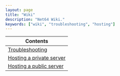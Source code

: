```yaml
---
layout: page
title: "Wiki"
description: "Net64 Wiki."
keywords: ["wiki", "troubleshooting", "hosting"]
---
```


|**Contents**|
|---|
|[Troubleshooting](/wiki/troubleshooting)|
|[Hosting a private server](/wiki/hosting/private)|
|[Hosting a public server](/wiki/hosting/public)|
